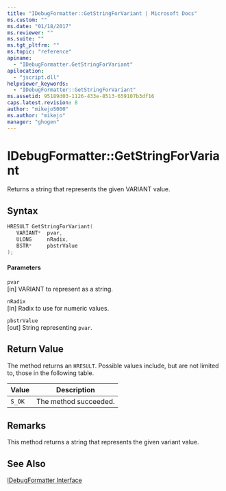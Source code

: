 ```yaml
---
title: "IDebugFormatter::GetStringForVariant | Microsoft Docs"
ms.custom: ""
ms.date: "01/18/2017"
ms.reviewer: ""
ms.suite: ""
ms.tgt_pltfrm: ""
ms.topic: "reference"
apiname: 
  - "IDebugFormatter.GetStringForVariant"
apilocation: 
  - "jscript.dll"
helpviewer_keywords: 
  - "IDebugFormatter::GetStringForVariant"
ms.assetid: 95189d03-1126-433e-8513-659107b3df16
caps.latest.revision: 8
author: "mikejo5000"
ms.author: "mikejo"
manager: "ghogen"
---
```

# IDebugFormatter::GetStringForVariant
Returns a string that represents the given VARIANT value.  
  
## Syntax  
  
```cpp
HRESULT GetStringForVariant(  
   VARIANT*  pvar,  
   ULONG     nRadix,  
   BSTR*     pbstrValue  
);  
```  
  
#### Parameters  
 `pvar`  
 [in] VARIANT to represent as a string.  
  
 `nRadix`  
 [in] Radix to use for numeric values.  
  
 `pbstrValue`  
 [out] String representing `pvar`.  
  
## Return Value  
 The method returns an `HRESULT`. Possible values include, but are not limited to, those in the following table.  
  
|Value|Description|  
|-----------|-----------------|  
|`S_OK`|The method succeeded.|  
  
## Remarks  
 This method returns a string that represents the given variant value.  
  
## See Also  
 [IDebugFormatter Interface](../../winscript/reference/idebugformatter-interface.md)